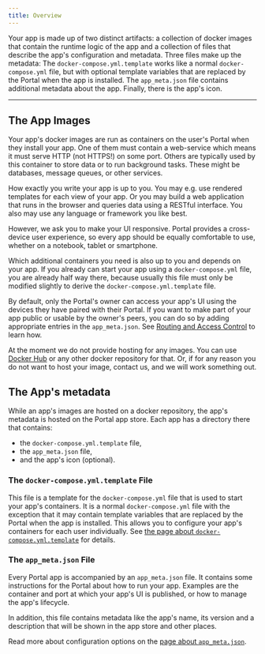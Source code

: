 ```yaml
---
title: Overview
---
```


Your app is made up of two distinct artifacts: a collection of docker images that contain the runtime logic of the app
and a collection of files that describe the app's configuration and metadata.
Three files make up the metadata: The `docker-compose.yml.template` works like a normal `docker-compose.yml` file,
but with optional template variables that are replaced by the Portal when the app is installed.
The `app_meta.json` file contains additional metadata about the app.
Finally, there is the app's icon.

---

## The App Images

Your app's docker images are run as containers on the user's Portal when they install your app.
One of them must contain a web-service which means it must serve HTTP (not HTTPS!) on some port.
Others are typically used by this container to store data or to run background tasks.
These might be databases, message queues, or other services.

How exactly you write your app is up to you.
You may e.g. use rendered templates for each view of your app.
Or you may build a web application that runs in the browser and queries data using a RESTful interface.
You also may use any language or framework you like best.

However, we ask you to make your UI responsive.
Portal provides a cross-device user experience, so every app should be equally comfortable to use,
whether on a notebook, tablet or smartphone.

Which additional containers you need is also up to you and depends on your app.
If you already can start your app using a `docker-compose.yml` file, you are already half way there,
because usually this file must only be modified slightly to derive the `docker-compose.yml.template` file.

By default, only the Portal's owner can access your app's UI
using the devices they have paired with their Portal.
If you want to make part of your app public or usable by the owner's peers,
you can do so by adding appropriate entries in the `app_meta.json`.
See [Routing and Access Control](routing_and_ac.md) to learn how.

At the moment we do not provide hosting for any images.
You can use [Docker Hub](https://hub.docker.com/) or any other docker repository for that.
Or, if for any reason you do not want to host your image, contact us, and we will work something out.

## The App's metadata

While an app's images are hosted on a docker repository, the app's metadata is hosted on the Portal app store.
Each app has a directory there that contains:

* the `docker-compose.yml.template` file,
* the `app_meta.json` file,
* and the app's icon (optional).

### The `docker-compose.yml.template` File

This file is a template for the `docker-compose.yml` file that is used to start your app's containers.
It is a normal `docker-compose.yml` file with the exception that it may contain template variables
that are replaced by the Portal when the app is installed.
This allows you to configure your app's containers for each user individually.
See [the page about `docker-compose.yml.template`](docker_compose_template.md) for details.

### The `app_meta.json` File

Every Portal app is accompanied by an `app_meta.json` file.
It contains some instructions for the Portal about how to run your app.
Examples are the container and port at which your app's UI is published,
or how to manage the app's lifecycle.

In addition, this file contains metadata like the app's name, its version and a description
that will be shown in the app store and other places.

Read more about configuration options on the [page about `app_meta.json`](app_meta_json.md).
